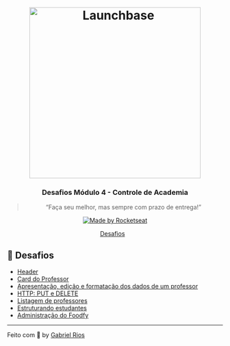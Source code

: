 <h1 align="center">
    <img alt="Launchbase" src="https://storage.googleapis.com/golden-wind/bootcamp-launchbase/logo.png" width="400px" />
</h1>

<h3 align="center">
    Desafios Módulo 4 - Controle de Academia 
</h3>

<blockquote align="center">“Faça seu melhor, mas sempre com prazo de entrega!”</blockquote>

<p align="center">

  <a href="https://rocketseat.com.br">
    <img alt="Made by Rocketseat" src="https://img.shields.io/badge/made%20by-Rocketseat-%23F8952D">
  </a>

</p>

<p align="center">
  <a href="#rocket-desafios">Desafios</a>&nbsp;&nbsp;&nbsp;
</p>

## :rocket: Desafios

- [Header](https://github.com/grioos/bootcamp-launchbase/tree/master/fase-03/modulo04/desafio-4-1)
- [Card do Professor](https://github.com/grioos/bootcamp-launchbase/tree/master/fase-03/modulo04/desafio-4-2)
- [Apresentação, edição e formatação dos dados de um professor](https://github.com/grioos/bootcamp-launchbase/tree/master/fase-03/modulo04/desafio-4-3)
- [HTTP: PUT e DELETE](https://github.com/grioos/bootcamp-launchbase/tree/master/fase-03/modulo04/desafio-4-4)
- [Listagem de professores](https://github.com/grioos/bootcamp-launchbase/tree/master/fase-03/modulo04/desafio-4-5)
- [Estruturando estudantes](https://github.com/grioos/bootcamp-launchbase/tree/master/fase-03/modulo04/desafio-4-6)
- [Administração do Foodfy](https://github.com/grioos/bootcamp-launchbase/tree/master/fase-03/modulo04/admin-foodfy)

---

Feito com :black_heart: by [Gabriel Rios](https://www.linkedin.com/in/grioos/)
